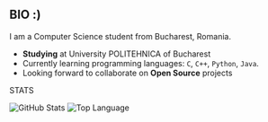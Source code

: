 


## BIO :)
I am a Computer Science student from Bucharest, Romania.

- **Studying** at University POLITEHNICA of Bucharest
- Currently learning programming languages: `C`, `C++`, `Python`, `Java`.
- Looking forward to collaborate on **Open Source** projects

STATS

<p>
    <img alt = "GitHub Stats" src="https://github-readme-stats.vercel.app/api?username=lakalex&show_icons=true&icon_color=000000&hide_border=true&title_color=5391FE&text_color=555">
    <img alt = "Top Language" src="https://github-readme-stats.vercel.app/api/top-langs/?username=lakalex&hide=html,&hide_border=true&title_color=5391FE&text_color=555"
</p>
